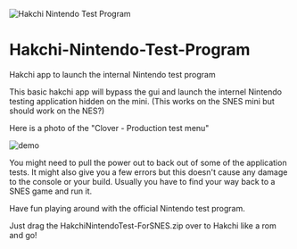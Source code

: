 ![Hakchi Nintendo Test Program](https://i.imgur.com/3pshpj2.png)
# Hakchi-Nintendo-Test-Program
Hakchi app to launch the internal Nintendo test program

This basic hakchi app will bypass the gui and launch the internel Nintendo testing application hidden on the mini. (This works on the SNES mini but should work on the NES?)

Here is a photo of the "Clover - Production test menu"

![demo](https://cdn.discordapp.com/attachments/398987597592133632/399329025593704458/image.jpg)

You might need to pull the power out to back out of some of the application tests. It might also give you a few errors but this doesn't cause any damage to the console or your build. Usually you have to find your way back to a SNES game and run it.

Have fun playing around with the official Nintendo test program.

Just drag the HakchiNintendoTest-ForSNES.zip over to Hakchi like a rom and go!
